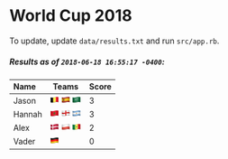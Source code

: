 # World Cup 2018

To update, update `data/results.txt` and run `src/app.rb`.

##### Results as of `2018-06-18 16:55:17 -0400`:

| Name | Teams | Score
| :- | - | -
| Jason | ![](flags/Belgium.png "Belgium") ![](flags/Spain.png "Spain") ![](flags/Saudi_Arabia.png "Saudi Arabia")  | 3 |
| Hannah | ![](flags/Morocco.png "Morocco") ![](flags/England.png "England") ![](flags/Argentina.png "Argentina")  | 3 |
| Alex | ![](flags/Denmark.png "Denmark") ![](flags/Poland.png "Poland") ![](flags/Senegal.png "Senegal")  | 2 |
| Vader | ![](flags/Germany.png "Germany")  | 0 |
